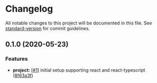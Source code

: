 # Changelog

All notable changes to this project will be documented in this file. See [standard-version](https://github.com/conventional-changelog/standard-version) for commit guidelines.

## 0.1.0 (2020-05-23)


### Features

* **project:** [[#1](https://github.com/nickstaroba/configurator/issues/1)] initial setup supporting react and react-typescript ([8f63a3f](https://github.com/nickstaroba/configurator/commit/8f63a3f57c37e05164341ab4ee2f42210fda78fd))
